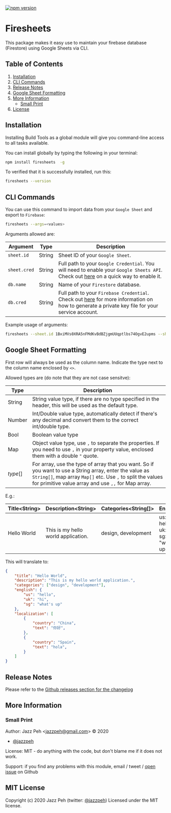 [![npm version](https://badge.fury.io/js/firesheets.svg)](https://badge.fury.io/js/firesheets)

# Firesheets

This package makes it easy use to maintain your firebase database (Firestore) using Google Sheets via CLI.

## Table of Contents

1. [Installation](#installation)
2. [CLI Commands](#cli-commands)
3. [Release Notes](#release-notes)
4. [Google Sheet Formatting](#google-sheet-formatting)
5. [More Information](#more-information)
    * [Small Print](#small-print)
6. [License](#license)

## Installation

<a name="installation"></a>

Installing Build Tools as a global module will give you command-line access to all tasks available.

You can install globally by typing the following in your terminal:

```bash
npm install firesheets  -g
```

To verified that it is successfully installed, run this:

```bash
firesheets --version
```

## CLI Commands

<a name="cli-commands"></a>

You can use this command to import data from your `Google Sheet` and export to `Firebase`:

```bash
firesheets --args=<values>
```

Arguments allowed are:

| Argument | Type | Description |
|--------|--------|--------|
| `sheet.id` | String | Sheet ID of your `Google Sheet`.
| `sheet.cred` | String | Full path to your `Google Credential`. You will need to enable your `Google Sheets API`. Check out [here](https://developers.google.com/sheets/api/quickstart/nodejs) on a quick way to enable it.
| `db.name`| String | Name of your `Firestore` database.
| `db.cred`| String | Full path to your `Firebase Credential`. Check out [here](https://firebase.google.com/docs/admin/setup) for more information on how to generate a private key file for your service account.

Example usage of arguments:

```bash
firesheets --sheet.id 1BxiMVs0XRA5nFMdKvBdBZjgmUUqptlbs74OgvE2upms --sheet.cred /Users/john/.google/credentials.json --db.name firesheets-9e63f --db.cred /Users/john/.firebase/firesheets-9e63f-firebase-adminsdk-abcdef-ghi.json
```

## Google Sheet Formatting

First row will always be used as the column name. Indicate the type next to the column name enclosed by `<>`.

Allowed types are (do note that they are not case sensitve):

| Type | Description |
|--------|--------|
| String | String value type, if there are no type specified in the header, this will be used as the default type.
| Number | Int/Double value type, automatically detect if there's any decimal and convert them to the correct int/double type.
| Bool | Boolean value type
| Map | Object value type, use `,` to separate the properties. If you need to use `,` in your property value, enclosed them with a double `"` quote.
| *type*[] | For array, use the type of array that you want. So if you want to use a String array, enter the value as `String[]`, map array `Map[]` etc. Use `,` to split the values for primitive value array and use `,,` for Map array.

E.g.:

| Title&lt;String> | Description&lt;String> | Categories<String[]> | English<Map> | Localization<Map[]> |
|--------|--------|--------|--------|--------|
| Hello World | This is my hello world application. | design, development | us: hello, uk: hi, sg: "what's up", | country: China, text: 你好,, country: Spain, text: hola |

This will translate to:

```json
{
    "title": "Hello World",
    "description": "This is my hello world application.",
    "categories": ["design", "development"],
    "english": {
        "us": "hello",
        "uk": "hi",
        "sg": "what's up"
    },
    "localization": [
        {
            "country": "China",
            "text": "你好",
        },
        {
            "country": "Spain",
            "text": "hola",
        }
    ]
}
```

## Release Notes

<a name="release-notes"></a>

Please refer to the [Github releases section for the changelog](https://github.com/jazzpeh/firesheets/releases)

## More Information

<a name="more-information"></a>

### Small Print

<a name="small-print"></a>

Author: Jazz Peh &lt;jazzpeh@gmail.com&gt; &copy; 2020

* [@jazzpeh](https://twitter.com/jazzpeh)

License: MIT - do anything with the code, but don't blame me if it does not work.

Support: if you find any problems with this module, email / tweet /
[open issue](https://github.com/jazzpeh/firesheets/issues) on Github

## MIT License

<a name="license"></a>

Copyright (c) 2020 Jazz Peh (twitter: [@jazzpeh](https://twitter.com/jazzpeh))
Licensed under the MIT license.
